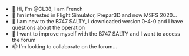 - 👋 Hi, I’m @CL38, I am French
- 👀 I’m interested in Flight Simulator, Prepar3D and now MSFS 2020...
- 🌱 I am new to the B747 SALTY, I downloaded version 0-4-0 and I have questions about the operation
- 💞️ I want to improve myself with the B747 SALTY and I want to access the forum
- 📫 I’m looking to collaborate on the forum...

<!---
CL38/CL38 is a ✨ special ✨ repository because its `README.md` (this file) appears on your GitHub profile.
You can click the Preview link to take a look at your changes.
--->
